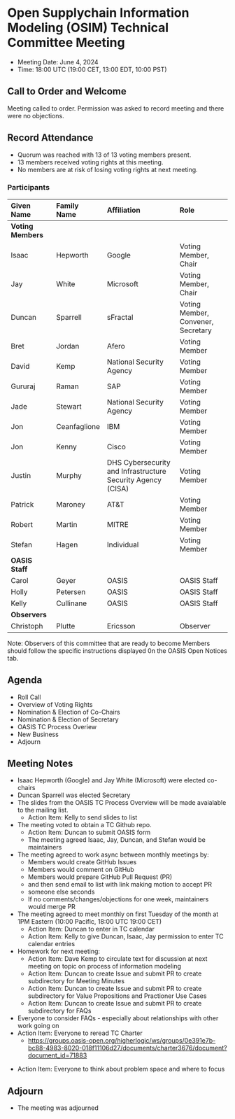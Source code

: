 # Open Supplychain Information Modeling (OSIM) Technical Committee Meeting

- Meeting Date: June 4, 2024
- Time: 18:00 UTC (19:00 CET, 13:00 EDT, 10:00 PST)

## Call to Order and Welcome

Meeting called to order.
Permission was asked to record meeting and there were no objections.

## Record Attendance

- Quorum was reached with 13 of 13 voting members present.
- 13 members received voting rights at this meeting.
- No members are at risk of losing voting rights at next meeting.

### Participants

| Given Name | Family Name | Affiliation | Role |
|:-----------|:------------|:------------------------------------------------------------|:----------------------------|
| **Voting Members** | | | |
| Isaac | Hepworth | Google | Voting Member, Chair |
| Jay | White | Microsoft | Voting Member,  Chair |
| Duncan | Sparrell | sFractal | Voting Member, Convener, Secretary |
| Bret | Jordan | Afero | Voting Member |
| David | Kemp | National Security Agency | Voting Member |
| Gururaj | Raman | SAP | Voting Member |
| Jade | Stewart | National Security Agency | Voting Member |
| Jon | Ceanfaglione | IBM | Voting Member |
| Jon | Kenny | Cisco | Voting Member |
| Justin | Murphy | DHS Cybersecurity and Infrastructure Security Agency (CISA) | Voting Member |
| Patrick | Maroney | AT&T | Voting Member |
| Robert | Martin | MITRE | Voting Member |
| Stefan | Hagen | Individual | Voting Member |
| **OASIS Staff** | | | |
| Carol | Geyer | OASIS | OASIS Staff |
| Holly | Petersen | OASIS | OASIS Staff |
| Kelly | Cullinane | OASIS | OASIS Staff |
| **Observers** | | | |
| Christoph | Plutte | Ericsson | Observer |

Note: Observers of this committee that are ready to become Members should follow the specific instructions displayed 0n the OASIS Open Notices tab.

## Agenda

- Roll Call
- Overview of Voting Rights
- Nomination & Election of Co-Chairs
- Nomination & Election of Secretary
- OASIS TC Process Overiew
- New Business
- Adjourn

## Meeting Notes

- Isaac Hepworth (Google) and Jay White (Microsoft) were elected co-chairs
- Duncan Sparrell was elected Secretary
- The slides from the OASIS TC Process Overview will be made avaialable to the mailing list.
   * Action Item: Kelly to send slides to list
- The meeting voted to obtain a TC Github repo.
   * Action Item: Duncan to submit OASIS form
   * The meeting agreed Isaac, Jay, Duncan, and Stefan would be maintainers
- The meeting agreed to work async between monthly meetings by:
   * Members would create GitHub Issues
   * Members would comment on GitHub
   * Members would prepare GitHub Pull Request (PR)
   * and then send email to list with link making motion to accept PR
   * someone else seconds
   * If no comments/changes/objections for one week, maintainers would merge PR
- The meeting agreed to meet monthly on first Tuesday of the month at 1PM Eastern (10:00 Pacific, 18:00 UTC 19:00 CET)
   * Action Item: Duncan to enter in TC calendar
   * Action Item: Kelly to give Duncan, Isaac, Jay permission to enter TC calendar entries
- Homework for next meeting:
   * Action Item: Dave Kemp to circulate text for discussion at next meeting on topic on process of information modeling
   * Action Item: Duncan to create Issue and submit PR to create subdirectory for Meeting Minutes
   * Action Item: Duncan to create Issue and submit PR to create subdirectory for Value Propositions and Practioner Use Cases
   * Action Item: Duncan to create Issue and submit PR to create subdirectory for FAQs
- Everyone to consider FAQs - especially about relationships with other work going on
- Action Item: Everyone to reread TC Charter
   * https://groups.oasis-open.org/higherlogic/ws/groups/0e391e7b-bc88-4983-8020-018f11106d27/documents/charter3676/document?document_id=71883
* Action Item: Everyone to think about problem space and where to focus

## Adjourn

- The meeting was adjourned

